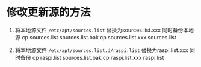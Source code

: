 # 修改更新源的方法

1. 将本地源文件 `/etc/apt/sources.list` 替换为sources.list.xxx 同时备份本地源
cp sources.list sources.list.bak
cp sources.list.xxx sources.list

2. 将本地源文件 `/etc/apt/sources.list.d/raspi.list` 替换为raspi.list.xxx 同时备份
cp raspi.list sources.list.bak
cp raspi.list.xxx raspi.list
